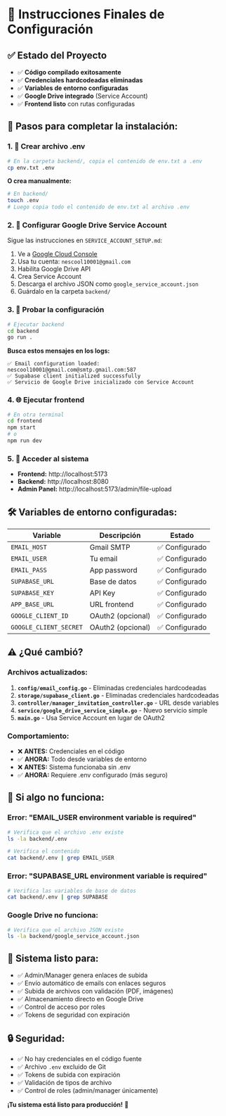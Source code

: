 # 🚀 Instrucciones Finales de Configuración

## ✅ **Estado del Proyecto**

- ✅ **Código compilado exitosamente**
- ✅ **Credenciales hardcodeadas eliminadas** 
- ✅ **Variables de entorno configuradas**
- ✅ **Google Drive integrado** (Service Account)
- ✅ **Frontend listo** con rutas configuradas

## 📝 **Pasos para completar la instalación:**

### 1. 📄 **Crear archivo .env**

```bash
# En la carpeta backend/, copia el contenido de env.txt a .env
cp env.txt .env
```

**O crea manualmente:**
```bash
# En backend/
touch .env
# Luego copia todo el contenido de env.txt al archivo .env
```

### 2. 🔑 **Configurar Google Drive Service Account**

Sigue las instrucciones en `SERVICE_ACCOUNT_SETUP.md`:

1. Ve a [Google Cloud Console](https://console.cloud.google.com/)
2. Usa tu cuenta: `nescool10001@gmail.com`
3. Habilita Google Drive API
4. Crea Service Account
5. Descarga el archivo JSON como `google_service_account.json`
6. Guárdalo en la carpeta `backend/`

### 3. 🧪 **Probar la configuración**

```bash
# Ejecutar backend
cd backend
go run .
```

**Busca estos mensajes en los logs:**
```
✅ Email configuration loaded: nescool10001@gmail.com@smtp.gmail.com:587
✅ Supabase client initialized successfully
✅ Servicio de Google Drive inicializado con Service Account
```

### 4. 🌐 **Ejecutar frontend**

```bash
# En otra terminal
cd frontend
npm start
# o 
npm run dev
```

### 5. 🎯 **Acceder al sistema**

- **Frontend:** http://localhost:5173
- **Backend:** http://localhost:8080
- **Admin Panel:** http://localhost:5173/admin/file-upload

## 🛠️ **Variables de entorno configuradas:**

| Variable | Descripción | Estado |
|----------|-------------|---------|
| `EMAIL_HOST` | Gmail SMTP | ✅ Configurado |
| `EMAIL_USER` | Tu email | ✅ Configurado |
| `EMAIL_PASS` | App password | ✅ Configurado |
| `SUPABASE_URL` | Base de datos | ✅ Configurado |
| `SUPABASE_KEY` | API Key | ✅ Configurado |
| `APP_BASE_URL` | URL frontend | ✅ Configurado |
| `GOOGLE_CLIENT_ID` | OAuth2 (opcional) | ✅ Configurado |
| `GOOGLE_CLIENT_SECRET` | OAuth2 (opcional) | ✅ Configurado |

## ⚠️ **¿Qué cambió?**

### **Archivos actualizados:**

1. **`config/email_config.go`** - Eliminadas credenciales hardcodeadas
2. **`storage/supabase_client.go`** - Eliminadas credenciales hardcodeadas  
3. **`controller/manager_invitation_controller.go`** - URL desde variables
4. **`service/google_drive_service_simple.go`** - Nuevo servicio simple
5. **`main.go`** - Usa Service Account en lugar de OAuth2

### **Comportamiento:**

- ❌ **ANTES:** Credenciales en el código
- ✅ **AHORA:** Todo desde variables de entorno
- ❌ **ANTES:** Sistema funcionaba sin .env
- ✅ **AHORA:** Requiere .env configurado (más seguro)

## 🚨 **Si algo no funciona:**

### **Error: "EMAIL_USER environment variable is required"**
```bash
# Verifica que el archivo .env existe
ls -la backend/.env

# Verifica el contenido
cat backend/.env | grep EMAIL_USER
```

### **Error: "SUPABASE_URL environment variable is required"**
```bash
# Verifica las variables de base de datos
cat backend/.env | grep SUPABASE
```

### **Google Drive no funciona:**
```bash
# Verifica que el archivo JSON existe
ls -la backend/google_service_account.json
```

## 🎉 **Sistema listo para:**

- ✅ Admin/Manager genera enlaces de subida
- ✅ Envío automático de emails con enlaces seguros
- ✅ Subida de archivos con validación (PDF, imágenes)
- ✅ Almacenamiento directo en Google Drive
- ✅ Control de acceso por roles
- ✅ Tokens de seguridad con expiración

## 🔒 **Seguridad:**

- ✅ No hay credenciales en el código fuente
- ✅ Archivo `.env` excluido de Git
- ✅ Tokens de subida con expiración
- ✅ Validación de tipos de archivo
- ✅ Control de roles (admin/manager únicamente)

**¡Tu sistema está listo para producción!** 🚀 